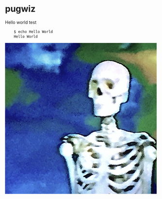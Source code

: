 # pugwiz


Hello world test

        $ echo Hello World
        Hello World
        
 ![Kuva1 ](bns.jpg)
